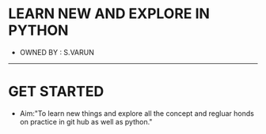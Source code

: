 # LEARN NEW AND EXPLORE IN PYTHON  
- OWNED BY : S.VARUN  
---  
# GET STARTED  
- Aim:"To learn new things and explore all the concept and regluar honds on practice in git hub as well as python."

